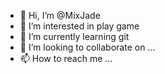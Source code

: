 - 👋 Hi, I’m @MixJade
- 👀 I’m interested in play game
- 🌱 I’m currently learning git
- 💞️ I’m looking to collaborate on ...
- 📫 How to reach me ...

<!---
MixJade/MixJade is a ✨ special ✨ repository because its `README.md` (this file) appears on your GitHub profile.
You can click the Preview link to take a look at your changes.
--->
